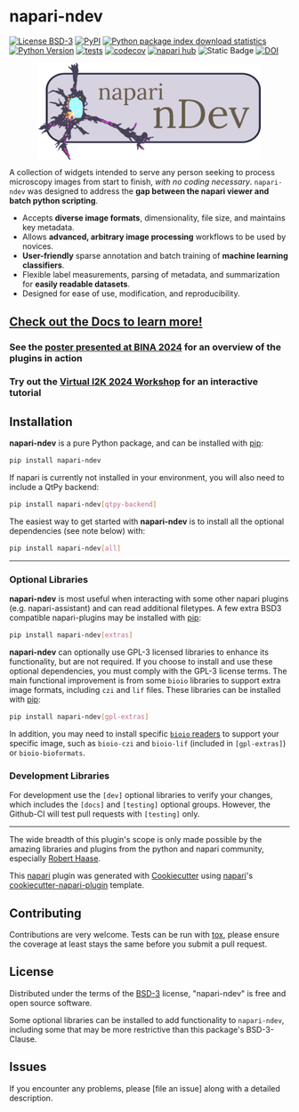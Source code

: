 # napari-ndev

[![License BSD-3](https://img.shields.io/pypi/l/napari-ndev.svg?color=green)](https://github.com/TimMonko/napari-ndev/raw/main/LICENSE)
[![PyPI](https://img.shields.io/pypi/v/napari-ndev.svg?color=green)](https://pypi.org/project/napari-ndev)
[![Python package index download statistics](https://img.shields.io/pypi/dm/napari-ndev.svg)](https://pypistats.org/packages/napari-ndev)
[![Python Version](https://img.shields.io/pypi/pyversions/napari-ndev.svg?color=green)](https://python.org)
[![tests](https://github.com/TimMonko/napari-ndev/workflows/tests/badge.svg)](https://github.com/TimMonko/napari-ndev/actions)
[![codecov](https://codecov.io/gh/TimMonko/napari-ndev/branch/main/graph/badge.svg)](https://codecov.io/gh/TimMonko/napari-ndev)
[![napari hub](https://img.shields.io/endpoint?url=https://api.napari-hub.org/shields/napari-ndev)](https://napari-hub.org/plugins/napari-ndev)
![Static Badge](https://img.shields.io/badge/plugin-npe2-brightgreen?style=flat-square&label=plugin)
[![DOI](https://zenodo.org/badge/DOI/10.5281/zenodo.14787853.svg)](https://doi.org/10.5281/zenodo.14787853)

<img src="./resources/nDev-logo-large.png" alt="logo" width="400" style="display: block; margin: auto;">

A collection of widgets intended to serve any person seeking to process microscopy images from start to finish, *with no coding necessary*. `napari-ndev` was designed to address the **gap between the napari viewer and batch python scripting**.

* Accepts **diverse image formats**, dimensionality, file size, and maintains key metadata.
* Allows **advanced, arbitrary image processing** workflows to be used by novices.
* **User-friendly** sparse annotation and batch training of **machine learning classifiers**.
* Flexible label measurements, parsing of metadata, and summarization for **easily readable datasets**.
* Designed for ease of use, modification, and reproducibility.

## [Check out the Docs to learn more!](https://ndev-kit.github.io)

### See the [poster presented at BINA 2024](https://ndev-kit.github.io/BINA_poster/) for an overview of the plugins in action

### Try out the [Virtual I2K 2024 Workshop](https://ndev-kit.github.io/tutorial/00_setup/) for an interactive tutorial

## Installation

**napari-ndev** is a pure Python package, and can be installed with [pip]:

```bash
pip install napari-ndev
```

If napari is currently not installed in your environment, you will also need to include a QtPy backend:

```bash
pip install napari-ndev[qtpy-backend]
```

The easiest way to get started with **napari-ndev** is to install all the optional dependencies (see note below) with:

```bash
pip install napari-ndev[all]
```

----------------------------------

### Optional Libraries

**napari-ndev** is most useful when interacting with some other napari plugins (e.g. napari-assistant) and can read additional filetypes. A few extra BSD3 compatible napari-plugins may be installed with [pip]:

```bash
pip install napari-ndev[extras]
```

**napari-ndev** can optionally use GPL-3 licensed libraries to enhance its functionality, but are not required. If you choose to install and use these optional dependencies, you must comply with the GPL-3 license terms. The main functional improvement is from some `bioio` libraries to support extra image formats, including `czi` and `lif` files. These libraries can be installed with [pip]:

```bash
pip install napari-ndev[gpl-extras]
```

In addition, you may need to install specific [`bioio` readers](https://github.com/bioio-devs/bioio) to support your specific image, such as `bioio-czi` and `bioio-lif` (included in `[gpl-extras]`) or `bioio-bioformats`.

### Development Libraries

For development use the `[dev]` optional libraries to verify your changes, which includes the `[docs]` and `[testing]` optional groups. However, the Github-CI will test pull requests with `[testing]` only.

----------------------------------

The wide breadth of this plugin's scope is only made possible by the amazing libraries and plugins from the python and napari community, especially [Robert Haase](https://github.com/haesleinhuepf).

This [napari] plugin was generated with [Cookiecutter] using [napari]'s [cookiecutter-napari-plugin] template.

## Contributing

Contributions are very welcome. Tests can be run with [tox], please ensure
the coverage at least stays the same before you submit a pull request.

## License

Distributed under the terms of the [BSD-3] license,
"napari-ndev" is free and open source software.

Some optional libraries can be installed to add functionality to `napari-ndev`, including some that may be more restrictive than this package's BSD-3-Clause.

## Issues

If you encounter any problems, please [file an issue] along with a detailed description.

[napari]: https://github.com/napari
[Cookiecutter]: https://github.com/audreyr/cookiecutter
[BSD-3]: http://opensource.org/licenses/BSD-3-Clause
[cookiecutter-napari-plugin]: https://github.com/napari/cookiecutter-napari-plugin

[tox]: https://tox.readthedocs.io/en/latest/
[pip]: https://pypi.org/project/pip/
